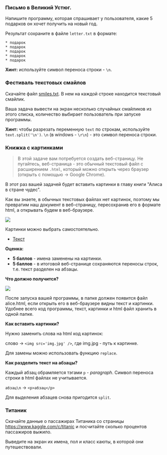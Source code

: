 ### Письмо в Великий Устюг.

Напишите программу, которая спрашивает у пользователя, какие 5 подарков он хочет получить на новый год.

Результат сохраните в файле `letter.txt` в формате:

```
* подарок
* подарок
* подарок
* подарок
* подарок
```

**Хинт:** используйте символ переноса строки - `\n`.

### Фестиваль текстовых смайлов

Скачайте файл [smiles.txt](https://storage.geekclass.ru/images/d84d5aea-6aaf-41ef-90cc-0a894584d7ab.txt). В нем на каждой строке находится текстовый смайлик.

Ваша задача вывести на экран несколько случайных смайликов из этого списка, количество выбирает пользователь при запуске программы.

**Хинт:** чтобы разрезать переменную `text` по строкам, используйте `text.split('\n')`. `\n` (в windows - `\r\n`) - это символ переноса строки.

### Книжка с картинками

> В этой задаче вам потребуется создать веб-страницу. Не пугайтесь, веб-страница - это обычный текстовый файл с расширением `.html`, который можно открыть через браузер (открыть с помощью -> Google Chrome). 

В этот раз вашей задачей будет вставить картинки в главу книги "Алиса в стране чудес".

Как вы знаете, в обычных текстовых файлах нет картинок, поэтому мы превратим наш документ в веб-страницу, пересохранив его в формате html, а открывать будем в веб-браузере.

![](https://storage.geekclass.ru/images/dad3c34a-ef10-4beb-9070-bf2cf6bdf054.jpg)

Картинки можно выбрать самостоятельно.

* [Текст](https://storage.geekclass.ru/images/772e2700-e01c-4701-9ef2-1fd2e3474c87.txt)

**Оценка:**

* **5 баллов** - имена заменены на картинки.
* **5 баллов** - в итоговой веб-странице сохраняются переносы строк, т.е. текст разделен на абзацы.

**Что должно получится?**

![](https://storage.geekclass.ru/images/71f8e1a7-7563-4eff-9d92-cf3f76b3e650.jpg)

После запуска вашей программы, в папке должен появится файл alice.html, если открыть его в веб-браузере видны текст и картинки. Удобнее всего код программы, текст, картинки и html файл хранить в одной папке.



**Как вставить картинки?**

Нужно заменить слова на html код картинок:

слово -> `<img src='img.jpg' />`, где img.jpg - путь к картинке.

Для замены можно использовать функцию `replace`.

**Как разделить текст на абзацы?**

Каждый абзац обрамляется тэгами `p` - *paragraph*. Символ переноса строки в html файлах не учитывается.

`абзац\n` -> `<p>абзац</p>`

Для выделения абзацев снова пригодится `split`.

### Титаник

Скачайте данные о пассажирах Титаника со страницы https://www.kaggle.com/c/titanic и посчитайте сколько процентов пассажиров выжило.

Выведите на экран их имена, пол и класс каюты, в которой они путешествовали.
